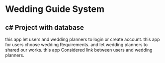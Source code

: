 # Wedding Guide System
## c# Project with database
this app let users and wedding planners to login or create account.
this app for users choose wedding Requirements.
and let wedding planners to shared our works.
this app Considered link between users and wedding planners.
